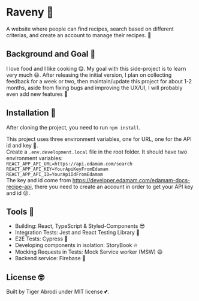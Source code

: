 # Raveny :pizza:

A website where people can find recipes, search based on different criterias, and create an account to manage their recipes. :smiling_face_with_three_hearts:

## Background and Goal :confetti_ball:

I love food and I like cooking :yum:. My goal with this side-project is to learn very much :smiley:. After releasing the initial version, I plan on collecting feedback for a week or two, then maintain/update this project for about 1-2 months, aside from fixing bugs and improving the UX/UI, I will probably even add new features :tada:

## Installation :page_with_curl:

After cloning the project, you need to run `npm install`.

This project uses three environment variables, one for URL, one for the API id and key :sparkling_heart:.
<br>
Create a `.env.development.local` file in the root folder.
It should have two environment variables:
<br>
`REACT_APP_API_URL=https://api.edamam.com/search`
<br>
`REACT_APP_API_KEY=YourApiKeyFromEdamam`
<br>
`REACT_APP_API_ID=YourApiIdFromEdamam`
<br>
The key and id come from https://developer.edamam.com/edamam-docs-recipe-api, there you need to create an account in order to get your API key and id :stuck_out_tongue_closed_eyes:.

## Tools :hammer:

- Building: React, TypeScript & Styled-Components :sunglasses:
- Integration Tests: Jest and React Testing Library :blue_heart:
- E2E Tests: Cypress :metal:
- Developing components in isolation: StoryBook :fire:
- Mocking Requests in Tests: Mock Service worker (MSW) :smile:
- Backend service: Firebase :cowboy_hat_face:

## License :nerd_face:

Built by Tiger Abrodi under MIT license :two_hearts:.
